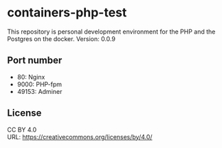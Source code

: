 # containers-php-test
This repository is personal development environment for the PHP and the Postgres on the docker.
Version: 0.0.9

## Port number
* 80: Nginx
* 9000: PHP-fpm
* 49153: Adminer

## License
CC BY 4.0  
URL: https://creativecommons.org/licenses/by/4.0/
